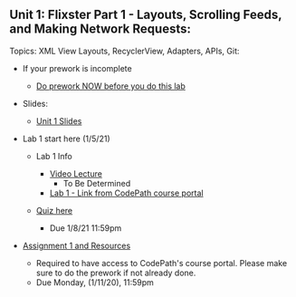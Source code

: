 ## Unit 1: Flixster Part 1 - Layouts, Scrolling Feeds, and Making Network Requests:
Topics: XML View Layouts, RecyclerView, Adapters, APIs, Git:
* If your prework is incomplete
   * [Do prework NOW before you do this lab](https://courses.codepath.org/snippets/android_university/prework)
   
* Slides:
    * [Unit 1 Slides](https://docs.google.com/presentation/d/1WloxR4C7eLgM1uBaNnvkuDmj0R4K0PESQ9be-wFCLCQ/edit?usp=sharing)
    
* Lab 1 start here (1/5/21)
   * Lab 1 Info 
      * [Video Lecture](https://github.com/CodePath-at-UCI/android-course/tree/master/Unit1)
          * To Be Determined
      * [Lab 1 - Link from CodePath course portal](https://courses.codepath.com/courses/android_university/unit/1#!exercises)
      
    * [Quiz here](https://docs.google.com/forms/d/1_1TcOK3VkG2jjKlq5grBX9mJgMlpqWxn_5yK_hdIYOc/viewform)
      * Due 1/8/21 11:59pm
      
* [Assignment 1 and Resources](https://courses.codepath.com/courses/android_university/unit/1#!overview)
   * Required to have access to CodePath's course portal. Please make sure to do the prework if not already done.
   * Due Monday, (1/11/20), 11:59pm
